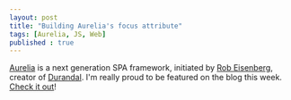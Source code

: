```yaml
---
layout: post
title: "Building Aurelia's focus attribute"
tags: [Aurelia, JS, Web]
published : true
--- 
```


[Aurelia](http://aurelia.io/) is a next generation SPA framework, initiated by [Rob Eisenberg](http://robeisenberg.com/), creator of 
[Durandal](http://durandaljs.com/). I'm really proud to be featured on the blog this week. 
[Check it out](http://blog.aurelia.io/2015/06/05/building-aurelias-focus-attribute/)!